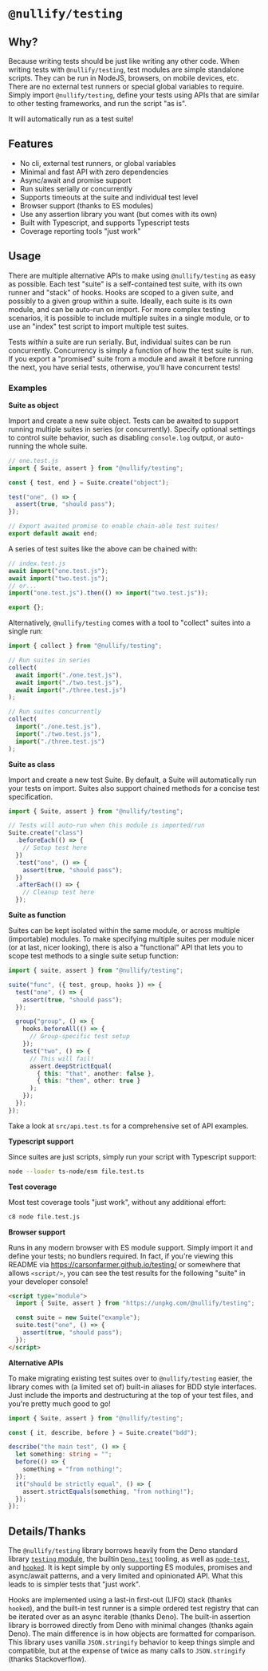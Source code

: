 # `@nullify/testing`

## Why?

Because writing tests should be just like writing any other code. When writing tests with `@nullify/testing`, test modules are simple standalone scripts. They can be run in NodeJS, browsers, on mobile devices, etc. There are no external test runners or special global variables to require. Simply import `@nullify/testing`, define your tests using APIs that are similar to other testing frameworks, and run the script "as is".

It will automatically run as a test suite!

## Features

- No cli, external test runners, or global variables
- Minimal and fast API with zero dependencies
- Async/await and promise support
- Run suites serially or concurrently
- Supports timeouts at the suite and individual test level
- Browser support (thanks to ES modules)
- Use any assertion library you want (but comes with its own)
- Built with Typescript, and supports Typescript tests
- Coverage reporting tools "just work"

## Usage

There are multiple alternative APIs to make using `@nullify/testing` as easy as possible. Each test "suite" is a self-contained test suite, with its own runner and "stack" of hooks. Hooks are scoped to a given suite, and possibly to a given group within a suite. Ideally, each suite is its own module, and can be auto-run on import. For more complex testing scenarios, it is possible to include multiple suites in a single module, or to use an "index" test script to import multiple test suites.

Tests _within_ a suite are run serially. But, individual suites can be run concurrently. Concurrency is simply a function of how the test suite is run. If you export a "promised" suite from a module and await it before running the next, you have serial tests, otherwise, you'll have concurrent tests!

### Examples

**Suite as object**

Import and create a new suite object. Tests can be awaited to support running multiple suites in series (or concurrently). Specify optional settings to control suite behavior, such as disabling `console.log` output, or auto-running the whole suite.

```typescript
// one.test.js
import { Suite, assert } from "@nullify/testing";

const { test, end } = Suite.create("object");

test("one", () => {
  assert(true, "should pass");
});

// Export awaited promise to enable chain-able test suites!
export default await end;
```

A series of test suites like the above can be chained with:

```typescript
// index.test.js
await import("one.test.js");
await import("two.test.js");
// or...
import("one.test.js").then(() => import("two.test.js"));

export {};
```

Alternatively, `@nullify/testing` comes with a tool to "collect" suites into a single run:

```typescript
import { collect } from "@nullify/testing";

// Run suites in series
collect(
  await import("./one.test.js"),
  await import("./two.test.js"),
  await import("./three.test.js")
);

// Run suites concurrently
collect(
  import("./one.test.js"),
  import("./two.test.js"),
  import("./three.test.js")
);
```

**Suite as class**

Import and create a new test Suite. By default, a Suite will automatically run your tests on import. Suites also support chained methods for a concise test specification.

```typescript
import { Suite, assert } from "@nullify/testing";

// Tests will auto-run when this module is imported/run
Suite.create("class")
  .beforeEach(() => {
    // Setup test here
  })
  .test("one", () => {
    assert(true, "should pass");
  })
  .afterEach(() => {
    // Cleanup test here
  });
```

**Suite as function**

Suites can be kept isolated within the same module, or across multiple (importable) modules. To make specifying multiple suites per module nicer (or at last, nicer looking), there is also a "functional" API that lets you to scope test methods to a single suite setup function:

```typescript
import { suite, assert } from "@nullify/testing";

suite("func", ({ test, group, hooks }) => {
  test("one", () => {
    assert(true, "should pass");
  });

  group("group", () => {
    hooks.beforeAll(() => {
      // Group-specific test setup
    });
    test("two", () => {
      // This will fail!
      assert.deepStrictEqual(
        { this: "that", another: false },
        { this: "them", other: true }
      );
    });
  });
});
```

Take a look at `src/api.test.ts` for a comprehensive set of API examples.

**Typescript support**

Since suites are just scripts, simply run your script with Typescript support:

```bash
node --loader ts-node/esm file.test.ts
```

**Test coverage**

Most test coverage tools "just work", without any additional effort:

```bash
c8 node file.test.js
```

**Browser support**

Runs in any modern browser with ES module support. Simply import it and define your tests; no bundlers required. In fact, if you're viewing this README via https://carsonfarmer.github.io/testing/ or somewhere that allows `<script/>`, you can see the test results for the following "suite" in your developer console!

```html
<script type="module">
  import { Suite, assert } from "https://unpkg.com/@nullify/testing";

  const suite = new Suite("example");
  suite.test("one", () => {
    assert(true, "should pass");
  });
</script>
```

**Alternative APIs**

To make migrating existing test suites over to `@nullify/testing` easier, the library comes with (a limited set of) built-in aliases for BDD style interfaces. Just include the imports and destructuring at the top of
your test files, and you're pretty much good to go!

```typescript
import { Suite, assert } from "@nullify/testing";

const { it, describe, before } = Suite.create("bdd");

describe("the main test", () => {
  let something: string = "";
  before(() => {
    something = "from nothing!";
  });
  it("should be strictly equal", () => {
    assert.strictEquals(something, "from nothing!");
  });
});
```

<script type="module" unsafe-inline>
  import { Suite, assert } from "https://unpkg.com/@nullify/testing/dist/mod.js";

  const suite = new Suite("example");
  suite.test("one", () => {
    assert(true, "should pass");
  });
</script>

## Details/Thanks

The `@nullify/testing` library borrows heavily from the Deno standard library [`testing` module](https://github.com/denoland/deno_std/tree/main/testing), the builtin [`Deno.test`](https://doc.deno.land/builtin/stable#Deno.test) tooling, as well as [`node-test`](https://github.com/ben-page/node-test), and [`hooked`](https://github.com/luvies/deno_hooked). It is kept simple by only supporting ES modules, promises and async/await patterns, and a very limited and opinionated API. What this leads to is simpler tests that "just work".

Hooks are implemented using a last-in first-out (LIFO) stack (thanks `hooked`), and the built-in test runner is a simple ordered test registry that can be iterated over as an async iterable (thanks Deno). The built-in assertion library is borrowed directly from Deno with minimal changes (thanks again Deno). The main difference is in how objects are formatted for comparison. This library uses vanilla `JSON.stringify` behavior to keep things simple and compatible, but at the expense of twice as many calls to `JSON.stringify` (thanks Stackoverflow).
